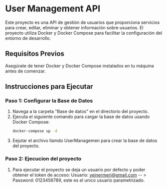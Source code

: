 # User Management API

Este proyecto es una API de gestión de usuarios que proporciona servicios para crear, editar, eliminar y obtener información sobre usuarios. El proyecto utiliza Docker y Docker Compose para facilitar la configuración del entorno de desarrollo.

## Requisitos Previos
Asegúrate de tener Docker y Docker Compose instalados en tu máquina antes de comenzar.

## Instrucciones para Ejecutar

### Paso 1: Configurar la Base de Datos
1. Navega a la carpeta "Base de datos" en el directorio del proyecto.
2. Ejecuta el siguiente comando para cargar la base de datos usando Docker Compose:
   ```bash
   docker-compose up -d
2. Eejutar el archivo llamdo UserManagemen para crear la base de datos del proyecto.

### Paso 2: Ejecucion del proyecto
1. Para ejecutar el proyecto se deja un usuario por defecto y poder obtener el token de acceso: Usuario: yeinermeri@gmail.com -- > Password: 0123456789, este es el unico usuario parametrizado.
